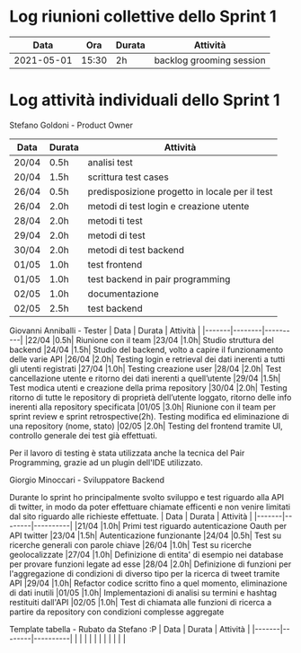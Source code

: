 # Log riunioni collettive dello Sprint 1

| Data | Ora | Durata | Attività |
|------|-----|--------|----------|
| 2021-05-01 | 15:30 | 2h | backlog grooming session |


# Log attività individuali dello Sprint 1

Stefano Goldoni - Product Owner

| Data  | Durata | Attività |
|-------|--------|----------|
|20/04 |0.5h |analisi test
|20/04 |1.5h |scrittura test cases
|26/04 |0.5h |predisposizione progetto in locale per il test
|26/04 |2.0h |metodi di test login e creazione utente
|28/04 |2.0h |metodi ti test
|29/04 |2.0h |metodi di test
|30/04 |2.0h |metodi di test backend
|01/05 |1.0h |test frontend
|01/05 |1.0h |test backend in pair programming
|02/05 |1.0h |documentazione
|02/05 |2.5h |test backend

Giovanni Anniballi - Tester
| Data  | Durata | Attività |
|-------|--------|----------|
|22/04 |0.5h| Riunione con il team
|23/04 |1.0h| Studio struttura del backend
|24/04 |1.5h| Studio del backend, volto a capire il funzionamento delle varie API
|26/04 |2.0h| Testing login e retrieval dei dati inerenti a tutti gli utenti registrati
|27/04 |1.0h| Testing creazione user
|28/04 |2.0h| Test cancellazione utente e ritorno dei dati inerenti a quell’utente
|29/04 |1.5h| Test modica utenti e creazione della prima repository
|30/04 |2.0h| Testing ritorno di tutte le repository di proprietà dell’utente loggato, ritorno delle info inerenti alla repository specificata
|01/05 |3.0h| Riunione con il team per sprint review e sprint retrospective(2h). Testing modifica ed eliminazione di una repository (nome, stato)
|02/05 |2.0h| Testing del frontend tramite UI, controllo generale dei test già effettuati.

Per il lavoro di testing è stata utilizzata anche la tecnica del Pair Programming, grazie ad un plugin dell'IDE utilizzato.

Giorgio Minoccari - Sviluppatore Backend

Durante lo sprint ho principalmente svolto sviluppo e test riguardo alla API di twitter, in modo da poter effettuare chiamate efficenti e non venire limitati dal sito riguardo alle richieste effettuate.
| Data  | Durata | Attività |
|-------|--------|----------|
|21/04 |1.0h| Primi test riguardo autenticazione Oauth per API twitter
|23/04 |1.5h| Autenticazione funzionante
|24/04 |0.5h| Test su ricerche generali con parole chiave
|26/04 |1.0h| Test su ricerche geolocalizzate 
|27/04 |1.0h| Definizione di entita' di esempio nei database per provare funzioni legate ad esse
|28/04 |2.0h| Definizione di funzioni per l'aggregazione di condizioni di diverso tipo per la ricerca di tweet tramite API
|29/04 |1.0h| Refactor codice scritto fino a quel momento, eliminazione di dati inutili
|01/05 |1.0h| Implementazioni di analisi su termini e hashtag restituiti dall'API
|02/05 |1.0h| Test di chiamata alle funzioni di ricerca a partire da repository con condizioni complesse aggregate

Template tabella - Rubato da Stefano :P
| Data  | Durata | Attività |
|-------|--------|----------|
|
|
|
|
|
|
|
|
|
|
|
